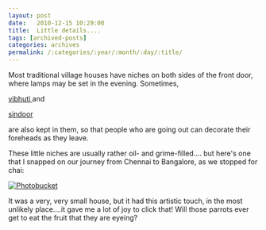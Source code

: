 ```yaml
---
layout: post
date:	2010-12-15 10:29:00
title:  Little details....
tags: [archived-posts]
categories: archives
permalink: /:categories/:year/:month/:day/:title/
---
```

Most traditional village houses have niches on both sides of the front door, where lamps may be set in the evening. Sometimes, 

<a href="http://en.wikipedia.org/wiki/Vibhuti">vibhuti </a>
 and 

<a href="http://en.wikipedia.org/wiki/Sindoor"> sindoor </a>

 are also kept in them, so that people who are going out can decorate their foreheads as they leave. 

These little niches are usually rather oil- and grime-filled.... but here's one that I snapped on our journey from Chennai to Bangalore, as we stopped for chai:


<a href="http://s1142.photobucket.com/albums/n602/Deepapctrsglr/?action=view&amp;current=IMG_8234.jpg" target="_blank"><img src="http://i1142.photobucket.com/albums/n602/Deepapctrsglr/IMG_8234.jpg" border="0" alt="Photobucket"></a>


It was a very, very small house, but it had this artistic touch, in the most unlikely place....it gave me a lot of joy to click that! Will those parrots ever get to eat the fruit that they are eyeing?
